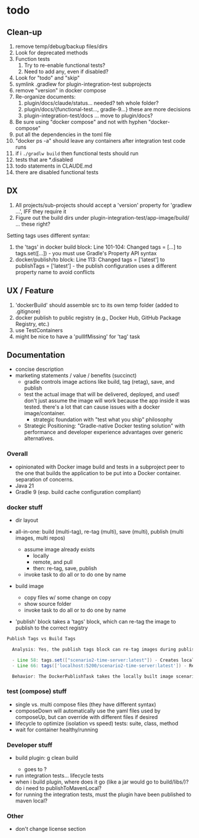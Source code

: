 # todo

## Clean-up
1. remove temp/debug/backup files/dirs
2. Look for deprecated methods
3. Function tests
   1. Try to re-enable functional tests?
   2. Need to add any, even if disabled? 
4. Look for "todo" and "skip"
6. symlink .gradlew for plugin-integration-test subprojects
7. remove "version" in docker compose
7. Re-organize documents:
   1. plugin/docs/claude/status... needed?  teh whole folder?
   2. plugin/docs/{functional-test..., gradle-9...} these are more decisions
   3. plugin-integration-test/docs ... move to plugin/docs?
7. Be sure using "docker compose" and not with hyphen "docker-compose"
8. put all the dependencies in the toml file
9. "docker ps -a" should leave any containers after integration test code runs
9. if i `./gradlw build` then functional tests should run
10. tests that are *.disabled
11. todo statements in CLAUDE.md
12. there are disabled functional tests

## DX
1. All projects/sub-projects should accept a 'version' property for 'gradlew ...', IFF they require it
2. Figure out the build dirs under plugin-integration-test/app-image/build/ ... these right?

Setting tags uses different syntax:
1. the 'tags' in docker build block: Line 101-104: Changed tags = [...] to tags.set([...]) - you must use Gradle's Property API syntax
2. docker/publish/to block: Line 113: Changed tags = ['latest'] to publishTags = ['latest'] - the publish configuration uses a different property name to avoid conflicts


## UX / Feature
1. 'dockerBuild' should assemble src to its own temp folder (added to .gitignore)
4. docker publish to public registry (e.g., Docker Hub, GitHub Package Registry, etc.)
5. use TestContainers
6. might be nice to have a 'pullIfMissing' for 'tag' task


## Documentation

- concise description
- marketing statements / value / benefits (succinct)
   - gradle controls image actions like build, tag (retag), save, and publish
   - test the actual image that will be delivered, deployed, and used!  don't just assume the image will work because the 
   app inside it was tested.  there's a lot that can cause issues with a docker image/container. 
      - strategic foundation with "test what you ship" philosophy
   - Strategic Positioning: "Gradle-native Docker testing solution" with performance and developer experience advantages 
   over generic alternatives.
  
### Overall

- opinionated with Docker image build and tests in a subproject peer to the one that builds the application to be put 
  into a Docker container.  separation of concerns.
- Java 21
- Gradle 9 (esp. build cache configuration compliant)

### docker stuff

- dir layout

- all-in-one: build (multi-tag), re-tag (multi), save (multi), publish (multi images, multi repos)
  - assume image already exists
     - locally
     - remote, and pull
     - then: re-tag, save, publish
  - invoke task to do all or to do one by name

- build image
   - copy files w/ some change on copy
   - show source folder
  - invoke task to do all or to do one by name

- 'publish' block takes a 'tags' block, which can re-tag the image to publish to the correct registry
```groovy
Publish Tags vs Build Tags

  Analysis: Yes, the publish tags block can re-tag images during publish. Here's how it works:

  - Line 58: tags.set(["scenario2-time-server:latest"]) - Creates local image with this tag
  - Line 66: tags(['localhost:5200/scenario2-time-server:latest']) - Re-tags for registry push

  Behavior: The DockerPublishTask takes the locally built image scenario2-time-server:latest and tags it as localhost:5200/scenario2-time-server:latest
```

### test (compose) stuff

- single vs. multi compose files (they have different syntax)
- composeDown will automatically use the yaml files used by composeUp, but can override with different files if desired
- lifecycle to optimize (isolation vs speed) tests: suite, class, method
- wait for container healthy/running

### Developer stuff

- build plugin: g clean build <version prop: todo>
   - goes to  ?
- run integration tests... lifecycle tests
- when i build plugin, where does it go (like a jar would go to build/libs/)?  do i need to publishToMavenLocal?
- for running the integration tests, must the plugin have been published to maven local?

### Other

- don't change license section
